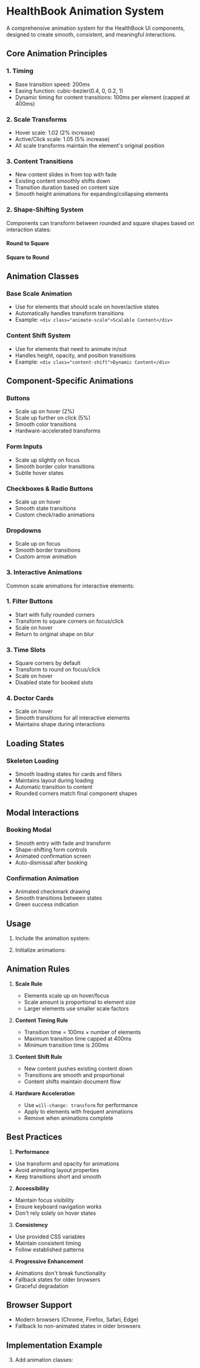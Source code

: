 # HealthBook Animation System

A comprehensive animation system for the HealthBook UI components, designed to create smooth, consistent, and meaningful interactions.

## Core Animation Principles

### 1. Timing
- Base transition speed: 200ms
- Easing function: cubic-bezier(0.4, 0, 0.2, 1)
- Dynamic timing for content transitions: 100ms per element (capped at 400ms)

### 2. Scale Transforms
- Hover scale: 1.02 (2% increase)
- Active/Click scale: 1.05 (5% increase)
- All scale transforms maintain the element's original position

### 3. Content Transitions
- New content slides in from top with fade
- Existing content smoothly shifts down
- Transition duration based on content size
- Smooth height animations for expanding/collapsing elements

### 2. Shape-Shifting System
Components can transform between rounded and square shapes based on interaction states:

#### Round to Square

#### Square to Round

## Animation Classes

### Base Scale Animation
- Use for elements that should scale on hover/active states
- Automatically handles transform transitions
- Example: `<div class="animate-scale">Scalable Content</div>`

### Content Shift System

- Use for elements that need to animate in/out
- Handles height, opacity, and position transitions
- Example: `<div class="content-shift">Dynamic Content</div>`

## Component-Specific Animations

### Buttons
- Scale up on hover (2%)
- Scale up further on click (5%)
- Smooth color transitions
- Hardware-accelerated transforms

### Form Inputs
- Scale up slightly on focus
- Smooth border color transitions
- Subtle hover states

### Checkboxes & Radio Buttons
- Scale up on hover
- Smooth state transitions
- Custom check/radio animations

### Dropdowns
- Scale up on focus
- Smooth border transitions
- Custom arrow animation

### 3. Interactive Animations
Common scale animations for interactive elements:

### 1. Filter Buttons
- Start with fully rounded corners
- Transform to square corners on focus/click
- Scale on hover
- Return to original shape on blur

### 3. Time Slots
- Square corners by default
- Transform to round on focus/click
- Scale on hover
- Disabled state for booked slots

### 4. Doctor Cards
- Scale on hover
- Smooth transitions for all interactive elements
- Maintains shape during interactions

## Loading States

### Skeleton Loading
- Smooth loading states for cards and filters
- Maintains layout during loading
- Automatic transition to content
- Rounded corners match final component shapes

## Modal Interactions

### Booking Modal
- Smooth entry with fade and transform
- Shape-shifting form controls
- Animated confirmation screen
- Auto-dismissal after booking

### Confirmation Animation
- Animated checkmark drawing
- Smooth transitions between states
- Green success indication

## Usage

1. Include the animation system:

2. Initialize animations:

## Animation Rules

1. **Scale Rule**
   - Elements scale up on hover/focus
   - Scale amount is proportional to element size
   - Larger elements use smaller scale factors

2. **Content Timing Rule**
   - Transition time = 100ms × number of elements
   - Maximum transition time capped at 400ms
   - Minimum transition time is 200ms

3. **Content Shift Rule**
   - New content pushes existing content down
   - Transitions are smooth and proportional
   - Content shifts maintain document flow

4. **Hardware Acceleration**
   - Use `will-change: transform` for performance
   - Apply to elements with frequent animations
   - Remove when animations complete

## Best Practices

1. **Performance**
- Use transform and opacity for animations
- Avoid animating layout properties
- Keep transitions short and smooth

2. **Accessibility**
- Maintain focus visibility
- Ensure keyboard navigation works
- Don't rely solely on hover states

3. **Consistency**
- Use provided CSS variables
- Maintain consistent timing
- Follow established patterns

4. **Progressive Enhancement**
- Animations don't break functionality
- Fallback states for older browsers
- Graceful degradation

## Browser Support
- Modern browsers (Chrome, Firefox, Safari, Edge)
- Fallback to non-animated states in older browsers

## Implementation Example

3. Add animation classes:
